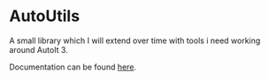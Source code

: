 # AutoUtils

A small library which I will extend over time with tools
i need working around AutoIt 3.

Documentation can be found [here](Docs/README.md).